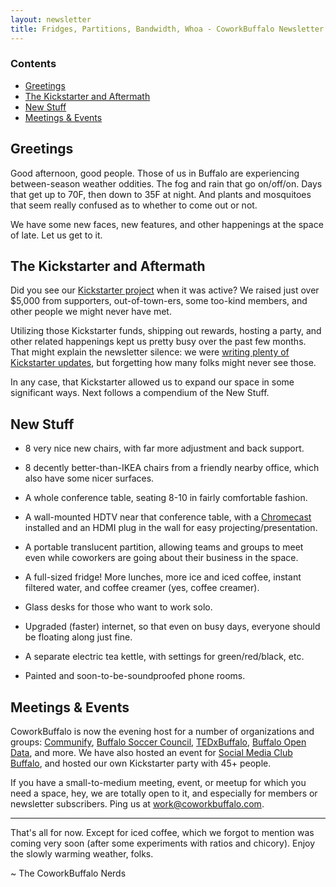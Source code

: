 ```yaml
---
layout: newsletter
title: Fridges, Partitions, Bandwidth, Whoa - CoworkBuffalo Newsletter for April 2014
---
```


### Contents ###

+ [Greetings](#greetings)
+ [The Kickstarter and Aftermath](#kickstarter)
+ [New Stuff](#newstuff)
+ [Meetings & Events](#host)

## <a name="greetings">Greetings</a> ##

Good afternoon, good people. Those of us in Buffalo are experiencing between-season weather oddities. The fog and rain that go on/off/on. Days that get up to 70F, then down to 35F at night. And plants and mosquitoes that seem really confused as to whether to come out or not.

We have some new faces, new features, and other happenings at the space of late. Let us get to it.

## <a name="kickstarter">The Kickstarter and Aftermath</a> ##

Did you see our [Kickstarter project](https://www.kickstarter.com/projects/coworkbuffalo/coworkbuffalo-2-more-space-work-and-community/) when it was active? We raised just over $5,000 from supporters, out-of-town-ers, some too-kind members, and other people we might never have met.

Utilizing those Kickstarter funds, shipping out rewards, hosting a party, and other related happenings kept us pretty busy over the past few months. That might explain the newsletter silence: we were [writing plenty of Kickstarter updates](https://www.kickstarter.com/projects/coworkbuffalo/coworkbuffalo-2-more-space-work-and-community/posts), but forgetting how many folks might never see those.

In any case, that Kickstarter allowed us to expand our space in some significant ways. Next follows a compendium of the New Stuff.

## <a name="newstuff">New Stuff</a> ##

+ 8 very nice new chairs, with far more adjustment and back support.

+ 8 decently better-than-IKEA chairs from a friendly nearby office, which also have some nicer surfaces.

+ A whole conference table, seating 8-10 in fairly comfortable fashion.

+ A wall-mounted HDTV near that conference table, with a [Chromecast](http://www.google.com/intl/en/chrome/devices/chromecast/index.html) installed and an HDMI plug in the wall for easy projecting/presentation.

+ A portable translucent partition, allowing teams and groups to meet even while coworkers are going about their business in the space.

+ A full-sized fridge! More lunches, more ice and iced coffee, instant filtered water, and coffee creamer (yes, coffee creamer).

+ Glass desks for those who want to work solo.

+ Upgraded (faster) internet, so that even on busy days, everyone should be floating along just fine.

+ A separate electric tea kettle, with settings for green/red/black, etc.

+ Painted and soon-to-be-soundproofed phone rooms.

## <a name="host">Meetings & Events</a> ##

CoworkBuffalo is now the evening host for a number of organizations and groups: [Communify](https://www.facebook.com/CommunifyBuffalo), [Buffalo Soccer Council](http://www.buffalosoccercouncil.org/), [TEDxBuffalo](http://tedxbuffalo.com), [Buffalo Open Data](http://buffaloopendata.com/), and more. We have also hosted an event for [Social Media Club Buffalo](http://socialmediaclub.org/chapter/buffalo), and hosted our own Kickstarter party with 45+ people.

If you have a small-to-medium meeting, event, or meetup for which you need a space, hey, we are totally open to it, and especially for members or newsletter subscribers. Ping us at [work@coworkbuffalo.com](mailto:work@coworkbuffalo.com).

***

That's all for now. Except for iced coffee, which we forgot to mention was coming very soon (after some experiments with ratios and chicory). Enjoy the slowly warming weather, folks.

~ The CoworkBuffalo Nerds

